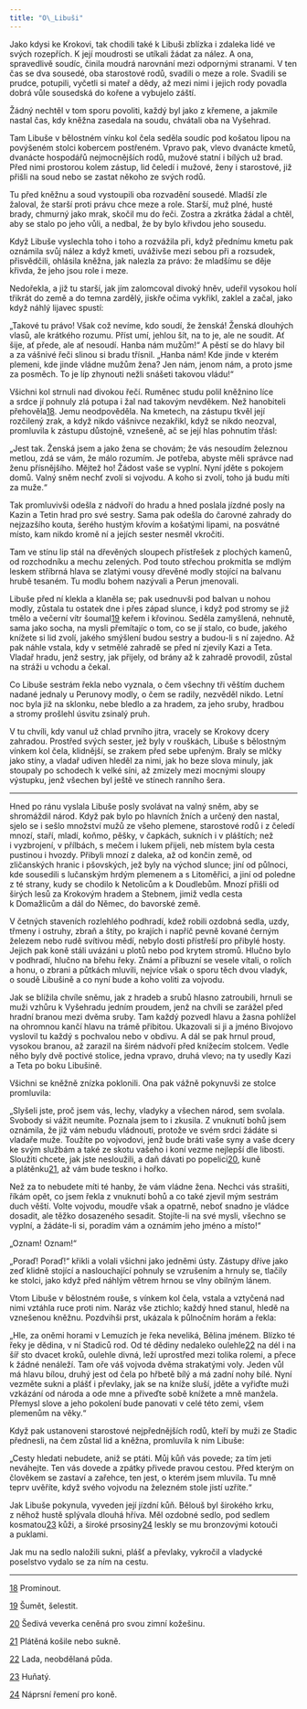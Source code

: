 ```yaml
---
title: "O\_Libuši"
---
```


Jako kdysi ke Krokovi, tak chodili také k Libuši zblízka i zdaleka lidé ve svých rozepřích. K její moudrosti se utíkali žádat za nález. A ona, spravedlivě soudíc, činila moudrá narovnání mezi odpornými stranami. V ten čas se dva sousedé, oba starostové rodů, svadili o meze a role. Svadili se prudce, potupili, vyčetli si mateř a dědy, až mezi nimi i jejich rody povadla dobrá vůle sousedská do kořene a vybujelo záští.

Žádný nechtěl v tom sporu povoliti, každý byl jako z křemene, a jakmile nastal čas, kdy kněžna zasedala na soudu, chvátali oba na Vyšehrad.

Tam Libuše v bělostném vínku kol čela seděla soudíc pod košatou lipou na povýšeném stolci kobercem postřeném. Vpravo pak, vlevo dvanácte kmetů, dvanácte hospodářů nejmocnějších rodů, mužové statní i bílých už brad. Před nimi prostorou kolem zástup, lid čeledí i mužové, ženy i starostové, již přišli na soud nebo se zastat někoho ze svých rodů.

Tu před kněžnu a soud vystoupili oba rozvadění sousedé. Mladší zle žaloval, že starší proti právu chce meze a role. Starší, muž plné, husté brady, chmurný jako mrak, skočil mu do řeči. Zostra a zkrátka žádal a chtěl, aby se stalo po jeho vůli, a nedbal, že by bylo křivdou jeho sousedu.

Když Libuše vyslechla toho i toho a rozvážila při, když přednímu kmetu pak oznámila svůj nález a když kmeti, uváživše mezi sebou při a rozsudek, přisvědčili, ohlásila kněžna, jak nalezla za právo: že mladšímu se děje křivda, že jeho jsou role i meze.

Nedořekla, a již tu starší, jak jím zalomcoval divoký hněv, udeřil vysokou holí třikrát do země a do temna zardělý, jiskře očima vykřikl, zaklel a začal, jako když náhlý lijavec spustí:

„Takové tu právo! Však což nevíme, kdo soudí, že ženská! Ženská dlouhých vlasů, ale krátkého rozumu. Příst umí, jehlou šít, na to je, ale ne soudit. Ať šije, ať přede, ale ať nesoudí. Hanba nám mužům!“ A pěstí se do hlavy bil a za vášnivé řeči slinou si bradu třísnil. „Hanba nám! Kde jinde v kterém plemeni, kde jinde vládne mužům žena? Jen nám, jenom nám, a proto jsme za posměch. To je líp zhynouti nežli snášeti takovou vládu!“

Všichni kol strnuli nad divokou řečí. Ruměnec studu polil kněžnino líce a srdce jí pohnuly zlá potupa i žal nad takovým nevděkem. Než hanobiteli přehověla[18](../Text/stare_povesti_ceske_011.xhtml#footnote-023). Jemu neodpověděla. Na kmetech, na zástupu tkvěl její rozčilený zrak, a když nikdo vášnivce nezakřikl, když se nikdo neozval, promluvila k zástupu důstojně, vznešeně, ač se její hlas pohnutím třásl:

„Jest tak. Ženská jsem a jako žena se chovám; že vás nesoudím železnou metlou, zdá se vám, že málo rozumím. Je potřeba, abyste měli správce nad ženu přísnějšího. Mějtež ho! Žádost vaše se vyplní. Nyní jděte s pokojem domů. Valný sněm nechť zvolí si vojvodu. A koho si zvolí, toho já budu míti za muže.“

Tak promluvivši odešla z nádvoří do hradu a hned poslala jízdné posly na Kazin a Tetin hrad pro své sestry. Sama pak odešla do čarovné zahrady do nejzazšího kouta, šerého hustým křovím a košatými lipami, na posvátné místo, kam nikdo kromě ní a jejích sester nesměl vkročiti.

Tam ve stínu lip stál na dřevěných sloupech přístřešek z plochých kamenů, od rozchodníku a mechu zelených. Pod touto střechou prokmitla se mdlým leskem stříbrná hlava se zlatými vousy dřevěné modly stojící na balvanu hrubě tesaném. Tu modlu bohem nazývali a Perun jmenovali.

Libuše před ní klekla a klaněla se; pak usednuvši pod balvan u nohou modly, zůstala tu ostatek dne i přes západ slunce, i když pod stromy se již tmělo a večerní vítr šoumal[19](../Text/stare_povesti_ceske_011.xhtml#footnote-022) keřem i křovinou. Seděla zamyšlená, nehnutě, sama jako socha, na mysli přemítajíc o tom, co se jí stalo, co bude, jakého knížete si lid zvolí, jakého smýšlení budou sestry a budou-li s ní zajedno. Až pak náhle vstala, kdy v setmělé zahradě se před ní zjevily Kazi a Teta. Vladař hradu, jenž sestry, jak přijely, od brány až k zahradě provodil, zůstal na stráži u vchodu a čekal.

Co Libuše sestrám řekla nebo vyznala, o čem všechny tři věštím duchem nadané jednaly u Perunovy modly, o čem se radily, nezvěděl nikdo. Letní noc byla již na sklonku, nebe bledlo a za hradem, za jeho sruby, hradbou a stromy prošlehl úsvitu zsinalý pruh.

V tu chvíli, kdy vanul už chlad prvního jitra, vracely se Krokovy dcery zahradou. Prostřed svých sester, jež byly v rouškách, Libuše s bělostným vínkem kol čela, klidnější, se zrakem před sebe upřeným. Braly se mlčky jako stíny, a vladař udiven hleděl za nimi, jak ho beze slova minuly, jak stoupaly po schodech k velké síni, až zmizely mezi mocnými sloupy výstupku, jenž všechen byl ještě ve stínech ranního šera.

* * *

Hned po ránu vyslala Libuše posly svolávat na valný sněm, aby se shromáždil národ. Když pak bylo po hlavních žních a určený den nastal, sjelo se i sešlo množství mužů ze všeho plemene, starostové rodů i z čeledí mnozí, staří, mladí, koňmo, pěšky, v čapkách, sukních i v pláštích; než i vyzbrojení, v přílbách, s mečem i lukem přijeli, neb místem byla cesta pustinou i hvozdy. Přibyli mnozí z daleka, až od končin země, od zličanských hranic i pšovských, jež byly na východ slunce; jiní od půlnoci, kde sousedili s lučanským hrdým plemenem a s Litoměřici, a jiní od poledne z té strany, kudy se chodilo k Netolicům a k Doudlebům. Mnozí přišli od širých lesů za Krokovým hradem a Stebnem, jimiž vedla cesta k Domažlicům a dál do Němec, do bavorské země.

V četných staveních rozlehlého podhradí, kdež robili ozdobná sedla, uzdy, třmeny i ostruhy, zbraň a štíty, po krajích i napříč pevně kované černým železem nebo rudě svítivou mědí, nebylo dosti přístřeší pro přibylé hosty. Jejich pak koně stáli uvázáni u plotů nebo pod krytem stromů. Hlučno bylo v podhradí, hlučno na břehu řeky. Známí a příbuzní se vesele vítali, o rolích a honu, o zbrani a půtkách mluvili, nejvíce však o sporu těch dvou vladyk, o soudě Libušině a co nyní bude a koho voliti za vojvodu.

Jak se blížila chvíle sněmu, jak z hradeb a srubů hlasno zatroubili, hrnuli se muži vzhůru k Vyšehradu jedním proudem, jenž na chvíli se zarážel před hradní branou mezi dvěma sruby. Tam každý pozvedl hlavu a žasna pohlížel na ohromnou kančí hlavu na trámě přibitou. Ukazovali si ji a jméno Bivojovo vyslovil tu každý s pochvalou nebo v obdivu. A dál se pak hrnul proud, vysokou branou, až zarazil na širém nádvoří před knížecím stolcem. Vedle něho byly dvě poctivé stolice, jedna vpravo, druhá vlevo; na ty usedly Kazi a Teta po boku Libušině.

Všichni se kněžně znízka poklonili. Ona pak vážně pokynuvši ze stolce promluvila:

„Slyšeli jste, proč jsem vás, lechy, vladyky a všechen národ, sem svolala. Svobody si vážit neumíte. Poznala jsem to i zkusila. Z vnuknutí bohů jsem oznámila, že již vám nebudu vládnouti, protože ve svém srdci žádáte si vladaře muže. Toužíte po vojvodovi, jenž bude bráti vaše syny a vaše dcery ke svým službám a také ze skotu vašeho i koní vezme nejlepší dle libosti. Sloužiti chcete, jak jste nesloužili, a daň dávati po popelici[20](../Text/stare_povesti_ceske_011.xhtml#footnote-021), kuně a plátěnku[21](../Text/stare_povesti_ceske_011.xhtml#footnote-020), až vám bude teskno i hořko.

Než za to nebudete míti té hanby, že vám vládne žena. Nechci vás strašiti, říkám opět, co jsem řekla z vnuknutí bohů a co také zjevil mým sestrám duch věští. Volte vojvodu, moudře však a opatrně, neboť snadno je vládce dosadit, ale těžko dosazeného sesadit. Stojíte-li na své mysli, všechno se vyplní, a žádáte-li si, poradím vám a oznámím jeho jméno a místo!“

„Oznam! Oznam!“

„Poraď! Poraď!“ křikli a volali všichni jako jedněmi ústy. Zástupy dříve jako zeď klidně stojící a naslouchající pohnuly se vzrušením a hrnuly se, tlačily ke stolci, jako když před náhlým větrem hrnou se vlny obilným lánem.

Vtom Libuše v bělostném rouše, s vínkem kol čela, vstala a vztyčená nad nimi vztáhla ruce proti nim. Naráz vše ztichlo; každý hned stanul, hledě na vznešenou kněžnu. Pozdvihši prst, ukázala k půlnočním horám a řekla:

„Hle, za oněmi horami v Lemuzích je řeka neveliká, Bělina jménem. Blízko té řeky je dědina, v ní Stadiců rod. Od té dědiny nedaleko oulehle[22](../Text/stare_povesti_ceske_011.xhtml#footnote-019) na dél i na šíř sto dvacet kroků, oulehle divná, leží uprostřed mezi tolika rolemi, a přece k žádné nenáleží. Tam oře váš vojvoda dvěma strakatými voly. Jeden vůl má hlavu bílou, druhý jest od čela po hřbetě bílý a má zadní nohy bílé. Nyní vezměte sukni a plášť i převlaky, jak se na kníže sluší, jděte a vyřiďte muži vzkázání od národa a ode mne a přiveďte sobě knížete a mně manžela. Přemysl slove a jeho pokolení bude panovati v celé této zemi, všem plemenům na věky.“

Když pak ustanoveni starostové nejpřednějších rodů, kteří by muži ze Stadic přednesli, na čem zůstal lid a kněžna, promluvila k nim Libuše:

„Cesty hledati nebudete, aniž se ptáti. Můj kůň vás povede; za tím jeti neváhejte. Ten vás dovede a zpátky přivede pravou cestou. Před kterým on člověkem se zastaví a zařehce, ten jest, o kterém jsem mluvila. Tu mně teprv uvěříte, když svého vojvodu na železném stole jistí uzříte.“

Jak Libuše pokynula, vyveden její jízdní kůň. Bělouš byl širokého krku, z něhož hustě splývala dlouhá hříva. Měl ozdobné sedlo, pod sedlem kosmatou[23](../Text/stare_povesti_ceske_011.xhtml#footnote-018) kůži, a široké prsosiny[24](../Text/stare_povesti_ceske_011.xhtml#footnote-017) leskly se mu bronzovými kotouči a puklami.

Jak mu na sedlo naložili sukni, plášť a převlaky, vykročil a vladycké poselstvo vydalo se za ním na cestu.

* * *

[18](../Text/stare_povesti_ceske_011.xhtml#footnote-023-backlink) Prominout.

[19](../Text/stare_povesti_ceske_011.xhtml#footnote-022-backlink) Šumět, šelestit.

[20](../Text/stare_povesti_ceske_011.xhtml#footnote-021-backlink) Šedivá veverka ceněná pro svou zimní kožešinu.

[21](../Text/stare_povesti_ceske_011.xhtml#footnote-020-backlink) Plátěná košile nebo sukně.

[22](../Text/stare_povesti_ceske_011.xhtml#footnote-019-backlink) Lada, neobdělaná půda.

[23](../Text/stare_povesti_ceske_011.xhtml#footnote-018-backlink) Huňatý.

[24](../Text/stare_povesti_ceske_011.xhtml#footnote-017-backlink) Náprsní řemení pro koně.
